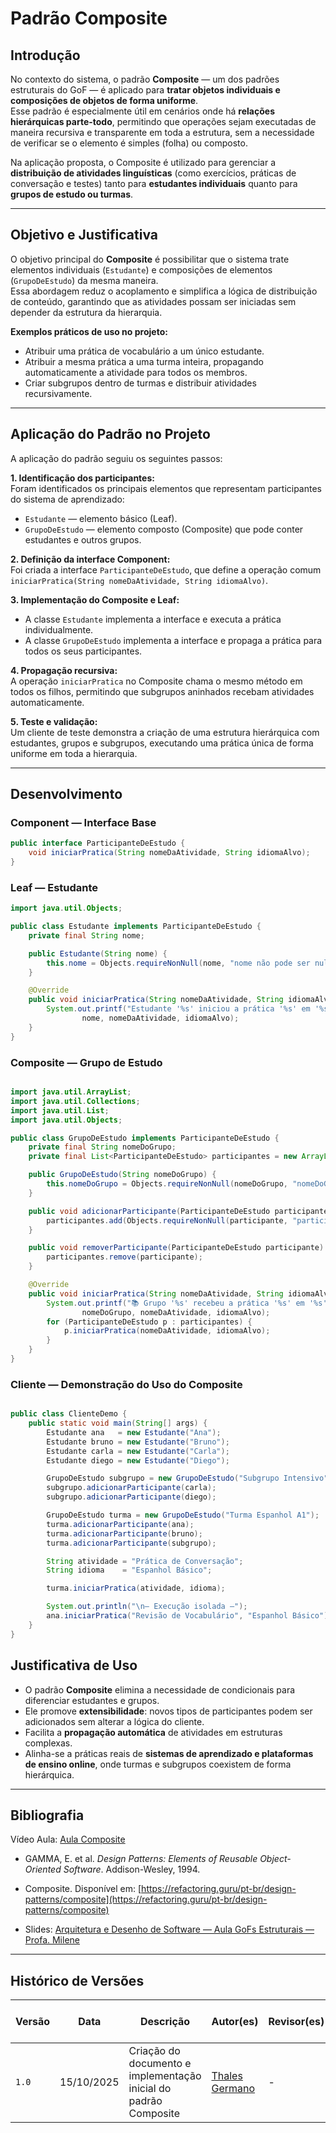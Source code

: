 # Padrão Composite

## Introdução  

No contexto do sistema, o padrão **Composite** — um dos padrões estruturais do GoF — é aplicado para **tratar objetos individuais e composições de objetos de forma uniforme**.  
Esse padrão é especialmente útil em cenários onde há **relações hierárquicas parte-todo**, permitindo que operações sejam executadas de maneira recursiva e transparente em toda a estrutura, sem a necessidade de verificar se o elemento é simples (folha) ou composto.

Na aplicação proposta, o Composite é utilizado para gerenciar a **distribuição de atividades linguísticas** (como exercícios, práticas de conversação e testes) tanto para **estudantes individuais** quanto para **grupos de estudo ou turmas**.  

---

## Objetivo e Justificativa

O objetivo principal do **Composite** é possibilitar que o sistema trate elementos individuais (`Estudante`) e composições de elementos (`GrupoDeEstudo`) da mesma maneira.  
Essa abordagem reduz o acoplamento e simplifica a lógica de distribuição de conteúdo, garantindo que as atividades possam ser iniciadas sem depender da estrutura da hierarquia.

**Exemplos práticos de uso no projeto:**
- Atribuir uma prática de vocabulário a um único estudante.
- Atribuir a mesma prática a uma turma inteira, propagando automaticamente a atividade para todos os membros.
- Criar subgrupos dentro de turmas e distribuir atividades recursivamente.

---

## Aplicação do Padrão no Projeto

A aplicação do padrão seguiu os seguintes passos:  

**1. Identificação dos participantes:**  
Foram identificados os principais elementos que representam participantes do sistema de aprendizado:  
- `Estudante` — elemento básico (Leaf).  
- `GrupoDeEstudo` — elemento composto (Composite) que pode conter estudantes e outros grupos.  

**2. Definição da interface Component:**  
Foi criada a interface `ParticipanteDeEstudo`, que define a operação comum `iniciarPratica(String nomeDaAtividade, String idiomaAlvo)`.

**3. Implementação do Composite e Leaf:**  
- A classe `Estudante` implementa a interface e executa a prática individualmente.  
- A classe `GrupoDeEstudo` implementa a interface e propaga a prática para todos os seus participantes.  

**4. Propagação recursiva:**  
A operação `iniciarPratica` no Composite chama o mesmo método em todos os filhos, permitindo que subgrupos aninhados recebam atividades automaticamente.  

**5. Teste e validação:**  
Um cliente de teste demonstra a criação de uma estrutura hierárquica com estudantes, grupos e subgrupos, executando uma prática única de forma uniforme em toda a hierarquia.

---

## Desenvolvimento

### Component — Interface Base

```java
public interface ParticipanteDeEstudo {
    void iniciarPratica(String nomeDaAtividade, String idiomaAlvo);
}
```

### Leaf — Estudante

```java
import java.util.Objects;

public class Estudante implements ParticipanteDeEstudo {
    private final String nome;

    public Estudante(String nome) {
        this.nome = Objects.requireNonNull(nome, "nome não pode ser nulo");
    }

    @Override
    public void iniciarPratica(String nomeDaAtividade, String idiomaAlvo) {
        System.out.printf("Estudante '%s' iniciou a prática '%s' em '%s'%n",
                nome, nomeDaAtividade, idiomaAlvo);
    }
}
```

### Composite — Grupo de Estudo
```java

import java.util.ArrayList;
import java.util.Collections;
import java.util.List;
import java.util.Objects;

public class GrupoDeEstudo implements ParticipanteDeEstudo {
    private final String nomeDoGrupo;
    private final List<ParticipanteDeEstudo> participantes = new ArrayList<>();

    public GrupoDeEstudo(String nomeDoGrupo) {
        this.nomeDoGrupo = Objects.requireNonNull(nomeDoGrupo, "nomeDoGrupo não pode ser nulo");
    }

    public void adicionarParticipante(ParticipanteDeEstudo participante) {
        participantes.add(Objects.requireNonNull(participante, "participante não pode ser nulo"));
    }

    public void removerParticipante(ParticipanteDeEstudo participante) {
        participantes.remove(participante);
    }

    @Override
    public void iniciarPratica(String nomeDaAtividade, String idiomaAlvo) {
        System.out.printf("📚 Grupo '%s' recebeu a prática '%s' em '%s'%n",
                nomeDoGrupo, nomeDaAtividade, idiomaAlvo);
        for (ParticipanteDeEstudo p : participantes) {
            p.iniciarPratica(nomeDaAtividade, idiomaAlvo);
        }
    }
}
```


### Cliente — Demonstração do Uso do Composite
```java

public class ClienteDemo {
    public static void main(String[] args) {
        Estudante ana   = new Estudante("Ana");
        Estudante bruno = new Estudante("Bruno");
        Estudante carla = new Estudante("Carla");
        Estudante diego = new Estudante("Diego");

        GrupoDeEstudo subgrupo = new GrupoDeEstudo("Subgrupo Intensivo");
        subgrupo.adicionarParticipante(carla);
        subgrupo.adicionarParticipante(diego);

        GrupoDeEstudo turma = new GrupoDeEstudo("Turma Espanhol A1");
        turma.adicionarParticipante(ana);
        turma.adicionarParticipante(bruno);
        turma.adicionarParticipante(subgrupo);

        String atividade = "Prática de Conversação";
        String idioma    = "Espanhol Básico";

        turma.iniciarPratica(atividade, idioma);

        System.out.println("\n— Execução isolada —");
        ana.iniciarPratica("Revisão de Vocabulário", "Espanhol Básico");
    }
}

```

## Justificativa de Uso

- O padrão **Composite** elimina a necessidade de condicionais para diferenciar estudantes e grupos.  
- Ele promove **extensibilidade**: novos tipos de participantes podem ser adicionados sem alterar a lógica do cliente.  
- Facilita a **propagação automática** de atividades em estruturas complexas.  
- Alinha-se a práticas reais de **sistemas de aprendizado e plataformas de ensino online**, onde turmas e subgrupos coexistem de forma hierárquica.

---

## Bibliografia
 
Vídeo Aula:
[Aula Composite](
https://unbbr-my.sharepoint.com/personal/mileneserrano_unb_br/_layouts/15/stream.aspx?id=%2Fpersonal%2Fmileneserrano%5Funb%5Fbr%2FDocuments%2FArqDSW%20%2D%20V%C3%ADdeosOriginais%2F09c%20%2D%20Video%2DAula%20%2D%20DSW%20%2D%20GoFs%20%2D%20Estruturais%20%2D%20Composite%2Emp4&ga=1&referrer=StreamWebApp%2EWeb&referrerScenario=AddressBarCopied%2Eview%2E7746451f%2D540e%2D4b6f%2Da3ea%2D6461ca83d832)

- GAMMA, E. et al. *Design Patterns: Elements of Reusable Object-Oriented Software*. Addison-Wesley, 1994.  
- Composite. Disponível em: [https://refactoring.guru/pt-br/design-patterns/composite](https://refactoring.guru/pt-br/design-patterns/composite) 
 
- Slides: [Arquitetura e Desenho de Software — Aula GoFs Estruturais — Profa. Milene](https://aprender3.unb.br/pluginfile.php/3178397/mod_page/content/1/Arquitetura%20e%20Desenho%20de%20Software%20-%20Aula%20GoFs%20Estruturais%20-%20Profa.%20Milene.pdf)

---

## Histórico de Versões
| Versão |     Data    | Descrição   | Autor(es) | Revisor(es) | Detalhes da revisão | 
| ------ | ----------- | ----------- | --------- | ----------- | --------------------|
| `1.0`  | 15/10/2025 | Criação do documento e implementação inicial do padrão Composite | [Thales Germano](https://github.com/thalesgvl) | -           |  -  |
